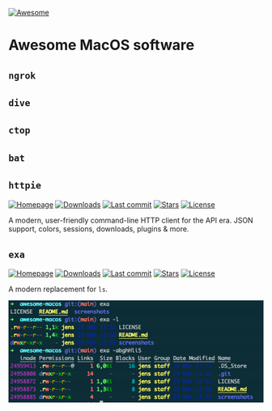 [![Awesome](https://awesome.re/badge.svg)](https://awesome.re)

# Awesome MacOS software

## `ngrok`

## `dive`

## `ctop`

## `bat`

## `httpie`

[![Homepage](https://img.shields.io/badge/Homepage-green)](https://httpie.io/)
[![Downloads](https://img.shields.io/homebrew/installs/dy/httpie)](https://formulae.brew.sh/formula/httpie) [![Last commit](https://img.shields.io/github/last-commit/httpie/httpie)](https://github.com/httpie/httpie) [![Stars](https://img.shields.io/github/stars/httpie/httpie)](https://github.com/httpie/httpie) [![License](https://img.shields.io/github/license/httpie/httpie)](https://github.com/httpie/httpie)

A modern, user-friendly command-line HTTP client for the API era. JSON support, colors, sessions, downloads, plugins & more.

## `exa`

[![Homepage](https://img.shields.io/badge/Homepage-green)](https://the.exa.website/)
[![Downloads](https://img.shields.io/homebrew/installs/dy/exa)](https://formulae.brew.sh/formula/exa) [![Last commit](https://img.shields.io/github/last-commit/ogham/exa)](https://github.com/ogham/exa) [![Stars](https://img.shields.io/github/stars/ogham/exa)](https://github.com/ogham/exa) [![License](https://img.shields.io/github/license/ogham/exa)](https://github.com/ogham/exa)

A modern replacement for `ls`.

![Screenshots of exa](screenshots/exa.png)

